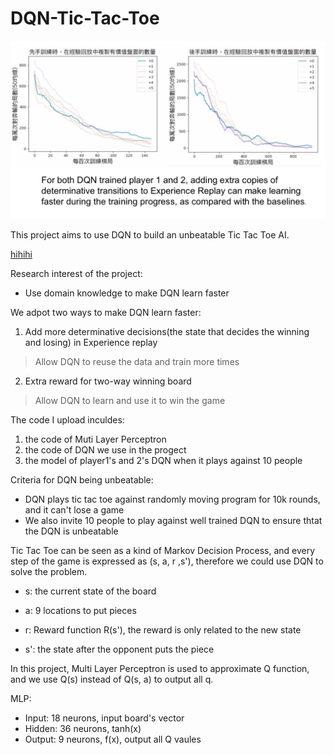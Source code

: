# DQN-Tic-Tac-Toe

![Screenshot - 800x600](/Screenshot.png)

This project aims to use DQN to build an unbeatable Tic Tac Toe AI. 

[hihihi](https://github.com/jennyjennie/DQN-for-tic-tac-toe/blob/master/JennyDQN-TAAI2018-no-animation.pdf)

Research interest of the project:
+ Use domain knowledge to make DQN learn faster

We adpot two ways to make DQN learn faster:
1. Add more determinative decisions(the state that decides the winning and losing) in Experience replay
> Allow DQN to reuse the data and train more times
2. Extra reward for two-way winning board 
> Allow DQN to learn and use it to win the game

The code I upload inculdes:
1. the code of Muti Layer Perceptron
2. the code of DQN we use in the progect
3. the model of player1's and 2's DQN when it plays against 10 people

Criteria for DQN being unbeatable:
+ DQN plays tic tac toe against randomly moving program for 10k rounds, and it can't lose a game
+ We also invite 10 people to play against well trained DQN to ensure thtat the DQN is unbeatable


Tic Tac Toe can be seen as a kind of Markov Decision Process, and every step of the game is expressed as (s, a, r ,s'), therefore we could use DQN to solve the problem.

+ s: the current state of the board

+ a: 9 locations to put pieces

+ r: Reward function R(s'), the reward is only related to the new state

+ s': the state after the opponent puts the piece

In this project, Multi Layer Perceptron is used to approximate Q function, and we use Q(s) instead of Q(s, a) to output all q.

MLP:
+ Input: 18 neurons, input board's vector
+ Hidden: 36 neurons, tanh(x)
+ Output: 9 neurons, f(x), output all Q vaules 
 







